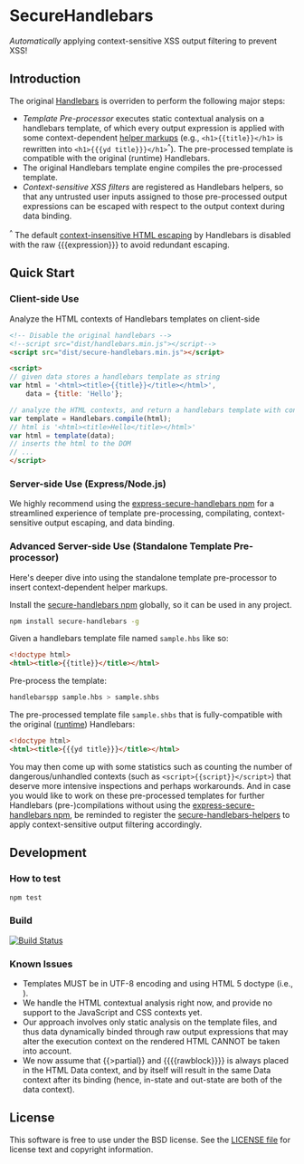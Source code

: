 SecureHandlebars
===============================
*Automatically* applying context-sensitive XSS output filtering to prevent XSS!

## Introduction
The original [Handlebars](http://handlebarsjs.com/) is overriden to perform the following major steps:

- *Template Pre-processor* executes static contextual analysis on a handlebars template, of which every output expression is applied with some context-dependent [helper markups](http://handlebarsjs.com/#helpers) (e.g., `<h1>{{title}}</h1>` is rewritten into `<h1>{{{yd title}}}</h1>`<sup>^</sup>). The pre-processed template is compatible with the original (runtime) Handlebars.
- The original Handlebars template engine compiles the pre-processed template.
- *Context-sensitive XSS filters* are registered as Handlebars helpers, so that any untrusted user inputs assigned to those pre-processed output expressions can be escaped with respect to the output context during data binding.

<sup>^</sup> The default [context-insensitive HTML escaping](http://handlebarsjs.com/#html-escaping) by Handlebars is disabled with the raw {{{expression}}} to avoid redundant escaping.

## Quick Start

### Client-side Use

Analyze the HTML contexts of Handlebars templates on client-side
```html
<!-- Disable the original handlebars -->
<!--script src="dist/handlebars.min.js"></script-->
<script src="dist/secure-handlebars.min.js"></script>

<script>
// given data stores a handlebars template as string
var html = '<html><title>{{title}}</title></html>',
    data = {title: 'Hello'};

// analyze the HTML contexts, and return a handlebars template with context-sensitive helpers added
var template = Handlebars.compile(html);
// html is '<html><title>Hello</title></html>'
var html = template(data);
// inserts the html to the DOM
// ...
</script>
```

### Server-side Use (Express/Node.js)
We highly recommend using the [express-secure-handlebars npm](https://www.npmjs.com/package/express-secure-handlebars) for a streamlined experience of template pre-processing, compilating, context-sensitive output escaping, and data binding.

### Advanced Server-side Use (Standalone Template Pre-processor)
Here's deeper dive into using the standalone template pre-processor to insert context-dependent helper markups. 

Install the [secure-handlebars npm](https://www.npmjs.com/package/secure-handlebars) globally, so it can be used in any project.
```sh
npm install secure-handlebars -g
```

Given a handlebars template file named `sample.hbs` like so:
```html
<!doctype html>
<html><title>{{title}}</title></html>
```

Pre-process the template:
```sh
handlebarspp sample.hbs > sample.shbs
```

The pre-processed template file `sample.shbs` that is fully-compatible with the original ([runtime](http://builds.handlebarsjs.com.s3.amazonaws.com/handlebars.runtime.min-latest.js)) Handlebars:
```html
<!doctype html>
<html><title>{{{yd title}}}</title></html>
```

You may then come up with some statistics such as counting the number of dangerous/unhandled contexts (such as `<script>{{script}}</script>`) that deserve more intensive inspections and perhaps workarounds. And in case you would like to work on these pre-processed templates for further Handlebars (pre-)compilations without using the [express-secure-handlebars npm](https://www.npmjs.com/package/express-secure-handlebars), be reminded to register the [secure-handlebars-helpers](https://www.npmjs.com/package/secure-handlebars-helpers) to apply context-sensitive output filtering accordingly.

## Development

### How to test
```sh
npm test
```

### Build

[![Build Status](https://travis-ci.org/yahoo/secure-handlebars.svg?branch=master)](https://travis-ci.org/yahoo/secure-handlebars)

### Known Issues
- Templates MUST be in UTF-8 encoding and using HTML 5 doctype (i.e., <!doctype html>).
- We handle the HTML contextual analysis right now, and provide no support to the JavaScript and CSS contexts yet.
- Our approach involves only static analysis on the template files, and thus data dynamically binded through raw output expressions that may alter the execution context on the rendered HTML CANNOT be taken into account.
- We now assume that {{>partial}} and {{{{rawblock}}}} is always placed in the HTML Data context, and by itself will result in the same Data context after its binding (hence, in-state and out-state are both of the data context). 

## License

This software is free to use under the BSD license.
See the [LICENSE file](./LICENSE) for license text and copyright information.
